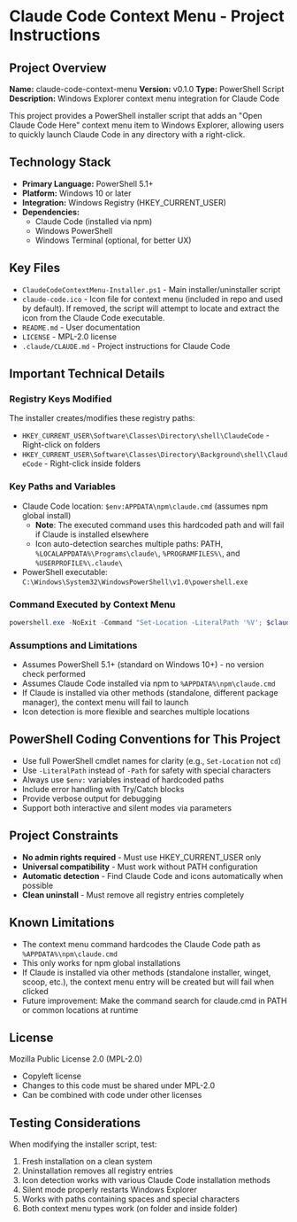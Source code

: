 # Claude Code Context Menu - Project Instructions

## Project Overview
**Name:** claude-code-context-menu
**Version:** v0.1.0
**Type:** PowerShell Script
**Description:** Windows Explorer context menu integration for Claude Code

This project provides a PowerShell installer script that adds an "Open Claude Code Here" context menu item to Windows Explorer, allowing users to quickly launch Claude Code in any directory with a right-click.

## Technology Stack
- **Primary Language:** PowerShell 5.1+
- **Platform:** Windows 10 or later
- **Integration:** Windows Registry (HKEY_CURRENT_USER)
- **Dependencies:**
  - Claude Code (installed via npm)
  - Windows PowerShell
  - Windows Terminal (optional, for better UX)

## Key Files
- `ClaudeCodeContextMenu-Installer.ps1` - Main installer/uninstaller script
- `claude-code.ico` - Icon file for context menu (included in repo and used by default). If removed, the script will attempt to locate and extract the icon from the Claude Code executable.
- `README.md` - User documentation
- `LICENSE` - MPL-2.0 license
- `.claude/CLAUDE.md` - Project instructions for Claude Code

## Important Technical Details

### Registry Keys Modified
The installer creates/modifies these registry paths:
- `HKEY_CURRENT_USER\Software\Classes\Directory\shell\ClaudeCode` - Right-click on folders
- `HKEY_CURRENT_USER\Software\Classes\Directory\Background\shell\ClaudeCode` - Right-click inside folders

### Key Paths and Variables
- Claude Code location: `$env:APPDATA\npm\claude.cmd` (assumes npm global install)
  - **Note**: The executed command uses this hardcoded path and will fail if Claude is installed elsewhere
  - Icon auto-detection searches multiple paths: PATH, `%LOCALAPPDATA%\Programs\claude\`, `%PROGRAMFILES%\`, and `%USERPROFILE%\.claude\`
- PowerShell executable: `C:\Windows\System32\WindowsPowerShell\v1.0\powershell.exe`

### Command Executed by Context Menu
```powershell
powershell.exe -NoExit -Command "Set-Location -LiteralPath '%V'; $claudePath = Join-Path $env:APPDATA 'npm\claude.cmd'; & $claudePath"
```

### Assumptions and Limitations
- Assumes PowerShell 5.1+ (standard on Windows 10+) - no version check performed
- Assumes Claude Code installed via npm to `%APPDATA%\npm\claude.cmd`
- If Claude is installed via other methods (standalone, different package manager), the context menu will fail to launch
- Icon detection is more flexible and searches multiple locations

## PowerShell Coding Conventions for This Project
- Use full PowerShell cmdlet names for clarity (e.g., `Set-Location` not `cd`)
- Use `-LiteralPath` instead of `-Path` for safety with special characters
- Always use `$env:` variables instead of hardcoded paths
- Include error handling with Try/Catch blocks
- Provide verbose output for debugging
- Support both interactive and silent modes via parameters

## Project Constraints
- **No admin rights required** - Must use HKEY_CURRENT_USER only
- **Universal compatibility** - Must work without PATH configuration
- **Automatic detection** - Find Claude Code and icons automatically when possible
- **Clean uninstall** - Must remove all registry entries completely

## Known Limitations
- The context menu command hardcodes the Claude Code path as `%APPDATA%\npm\claude.cmd`
- This only works for npm global installations
- If Claude is installed via other methods (standalone installer, winget, scoop, etc.), the context menu entry will be created but will fail when clicked
- Future improvement: Make the command search for claude.cmd in PATH or common locations at runtime

## License
Mozilla Public License 2.0 (MPL-2.0)
- Copyleft license
- Changes to this code must be shared under MPL-2.0
- Can be combined with code under other licenses

## Testing Considerations
When modifying the installer script, test:
1. Fresh installation on a clean system
2. Uninstallation removes all registry entries
3. Icon detection works with various Claude Code installation methods
4. Silent mode properly restarts Windows Explorer
5. Works with paths containing spaces and special characters
6. Both context menu types work (on folder and inside folder)
